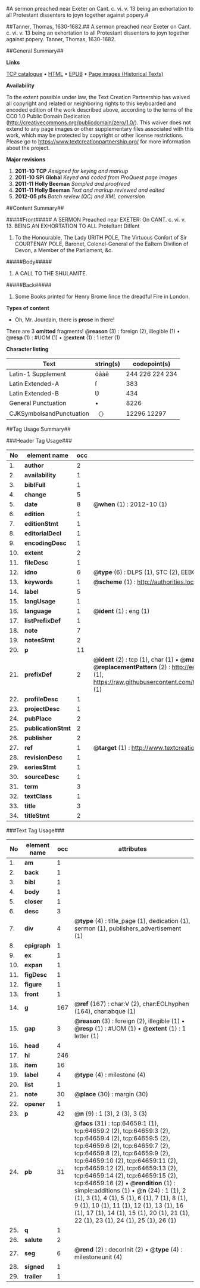 #A sermon preached near Exeter on Cant. c. vi. v. 13 being an exhortation to all Protestant dissenters to joyn together against popery.#

##Tanner, Thomas, 1630-1682.##
A sermon preached near Exeter on Cant. c. vi. v. 13 being an exhortation to all Protestant dissenters to joyn together against popery.
Tanner, Thomas, 1630-1682.

##General Summary##

**Links**

[TCP catalogue](http://www.ota.ox.ac.uk/tcp/)  • 
[HTML](http://tei.it.ox.ac.uk/tcp/Texts-HTML/free/A62/A62739.html)  • 
[EPUB](http://tei.it.ox.ac.uk/tcp/Texts-EPUB/free/A62/A62739.epub) • 
[Page images (Historical Texts)](https://historicaltexts.jisc.ac.uk/eebo-12626294e)

**Availability**

To the extent possible under law, the Text Creation Partnership has waived all copyright and related or neighboring rights to this keyboarded and encoded edition of the work described above, according to the terms of the CC0 1.0 Public Domain Dedication (http://creativecommons.org/publicdomain/zero/1.0/). This waiver does not extend to any page images or other supplementary files associated with this work, which may be protected by copyright or other license restrictions. Please go to https://www.textcreationpartnership.org/ for more information about the project.

**Major revisions**

1. __2011-10__ __TCP__ *Assigned for keying and markup*
1. __2011-10__ __SPi Global__ *Keyed and coded from ProQuest page images*
1. __2011-11__ __Holly Beeman__ *Sampled and proofread*
1. __2011-11__ __Holly Beeman__ *Text and markup reviewed and edited*
1. __2012-05__ __pfs__ *Batch review (QC) and XML conversion*

##Content Summary##

#####Front#####
A SERMON Preached near EXETER: On CANT. c. vi. v. 13. BEING AN EXHORTATION TO ALL Proteſtant Diſſent
1. To the Honourable, The Lady ƲRITH POLE, The Virtuous Conſort of Sir COURTENAY POLE, Baronet, Colonel-General of the Eaſtern Diviſion of Devon, a Member of the Parliament, &c.

#####Body#####

1. A CALL TO THE SHULAMITE.

#####Back#####

1. Some Books printed for Henry Brome ſince the dreadful Fire in London.

**Types of content**

  * Oh, Mr. Jourdain, there is **prose** in there!

There are 3 **omitted** fragments! 
 @__reason__ (3) : foreign (2), illegible (1)  •  @__resp__ (1) : #UOM (1)  •  @__extent__ (1) : 1 letter (1)

**Character listing**


|Text|string(s)|codepoint(s)|
|---|---|---|
|Latin-1 Supplement|ôâàê|244 226 224 234|
|Latin Extended-A|ſ|383|
|Latin Extended-B|Ʋ|434|
|General Punctuation|•|8226|
|CJKSymbolsandPunctuation|〈〉|12296 12297|

##Tag Usage Summary##

###Header Tag Usage###

|No|element name|occ|attributes|
|---|---|---|---|
|1.|__author__|2||
|2.|__availability__|1||
|3.|__biblFull__|1||
|4.|__change__|5||
|5.|__date__|8| @__when__ (1) : 2012-10 (1)|
|6.|__edition__|1||
|7.|__editionStmt__|1||
|8.|__editorialDecl__|1||
|9.|__encodingDesc__|1||
|10.|__extent__|2||
|11.|__fileDesc__|1||
|12.|__idno__|6| @__type__ (6) : DLPS (1), STC (2), EEBO-CITATION (1), OCLC (1), VID (1)|
|13.|__keywords__|1| @__scheme__ (1) : http://authorities.loc.gov/ (1)|
|14.|__label__|5||
|15.|__langUsage__|1||
|16.|__language__|1| @__ident__ (1) : eng (1)|
|17.|__listPrefixDef__|1||
|18.|__note__|7||
|19.|__notesStmt__|2||
|20.|__p__|11||
|21.|__prefixDef__|2| @__ident__ (2) : tcp (1), char (1)  •  @__matchPattern__ (2) : ([0-9\-]+):([0-9IVX]+) (1), (.+) (1)  •  @__replacementPattern__ (2) : http://eebo.chadwyck.com/downloadtiff?vid=$1&page=$2 (1), https://raw.githubusercontent.com/textcreationpartnership/Texts/master/tcpchars.xml#$1 (1)|
|22.|__profileDesc__|1||
|23.|__projectDesc__|1||
|24.|__pubPlace__|2||
|25.|__publicationStmt__|2||
|26.|__publisher__|2||
|27.|__ref__|1| @__target__ (1) : http://www.textcreationpartnership.org/docs/. (1)|
|28.|__revisionDesc__|1||
|29.|__seriesStmt__|1||
|30.|__sourceDesc__|1||
|31.|__term__|3||
|32.|__textClass__|1||
|33.|__title__|3||
|34.|__titleStmt__|2||


###Text Tag Usage###

|No|element name|occ|attributes|
|---|---|---|---|
|1.|__am__|1||
|2.|__back__|1||
|3.|__bibl__|1||
|4.|__body__|1||
|5.|__closer__|1||
|6.|__desc__|3||
|7.|__div__|4| @__type__ (4) : title_page (1), dedication (1), sermon (1), publishers_advertisement (1)|
|8.|__epigraph__|1||
|9.|__ex__|1||
|10.|__expan__|1||
|11.|__figDesc__|1||
|12.|__figure__|1||
|13.|__front__|1||
|14.|__g__|167| @__ref__ (167) : char:V (2), char:EOLhyphen (164), char:abque (1)|
|15.|__gap__|3| @__reason__ (3) : foreign (2), illegible (1)  •  @__resp__ (1) : #UOM (1)  •  @__extent__ (1) : 1 letter (1)|
|16.|__head__|4||
|17.|__hi__|246||
|18.|__item__|16||
|19.|__label__|4| @__type__ (4) : milestone (4)|
|20.|__list__|1||
|21.|__note__|30| @__place__ (30) : margin (30)|
|22.|__opener__|1||
|23.|__p__|42| @__n__ (9) : 1 (3), 2 (3), 3 (3)|
|24.|__pb__|31| @__facs__ (31) : tcp:64659:1 (1), tcp:64659:2 (2), tcp:64659:3 (2), tcp:64659:4 (2), tcp:64659:5 (2), tcp:64659:6 (2), tcp:64659:7 (2), tcp:64659:8 (2), tcp:64659:9 (2), tcp:64659:10 (2), tcp:64659:11 (2), tcp:64659:12 (2), tcp:64659:13 (2), tcp:64659:14 (2), tcp:64659:15 (2), tcp:64659:16 (2)  •  @__rendition__ (1) : simple:additions (1)  •  @__n__ (24) : 1 (1), 2 (1), 3 (1), 4 (1), 5 (1), 6 (1), 7 (1), 8 (1), 9 (1), 10 (1), 11 (1), 12 (1), 13 (1), 16 (1), 17 (1), 14 (1), 15 (1), 20 (1), 21 (1), 22 (1), 23 (1), 24 (1), 25 (1), 26 (1)|
|25.|__q__|1||
|26.|__salute__|2||
|27.|__seg__|6| @__rend__ (2) : decorInit (2)  •  @__type__ (4) : milestoneunit (4)|
|28.|__signed__|1||
|29.|__trailer__|1||
